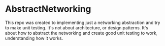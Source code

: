 # AbstractNetworking

This repo was created to implementing just a networking abstraction and try to make unit testing. It's not about architecture, or design patterns. It's about how to abstract the networking and create good unit testing to work, understanding how it works.
